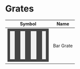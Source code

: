 # Grates

| Symbol | Name |
| ------ | ---- |
|  ![Grate](pics/Grate_Bar.png)      | Bar Grate      |
